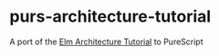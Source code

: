 # purs-architecture-tutorial
A port of the [Elm Architecture Tutorial](https://github.com/evancz/elm-architecture-tutorial/) to PureScript
